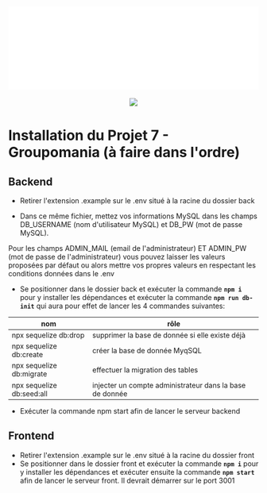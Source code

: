 
<p  align="center"><img  src="front\public\images\logos\logo-for-gihub.png"></p>
<p  align="center"><a href="https://www.youtube.com/watch?v=RzUy_aSykCo"><img src="https://media.giphy.com/media/lzCrImV2Jbb3UPsg68/giphy.gif"></img></a></p>

# Installation du Projet 7 - Groupomania (à faire dans l'ordre)

## Backend

- Retirer l'extension .example sur le .env situé à la racine du dossier back

- Dans ce même fichier, mettez vos informations MySQL dans les champs DB_USERNAME (nom d'utilisateur MySQL) et DB_PW (mot de passe MySQL). 

Pour les champs ADMIN_MAIL (email de l'administrateur) ET ADMIN_PW (mot de passe de l'administrateur) vous pouvez laisser les valeurs proposées par défaut ou alors mettre vos propres valeurs en respectant les conditions données dans le .env

- Se positionner dans le dossier back et exécuter la commande **`npm i`** pour y installer les dépendances et exécuter la commande **`npm run db-init`** qui aura pour effet de lancer les 4 commandes suivantes:

| nom|rôle  |
|--|--|
| npx sequelize db:drop| supprimer la base de donnée si elle existe déjà  
| npx sequelize db:create |  créer la base de donnée MyqSQL 
| npx sequelize db:migrate | effectuer la migration des tables
| npx sequelize db:seed:all | injecter un compte administrateur dans la base de donnée

- Exécuter la commande npm start afin de lancer le serveur backend

## Frontend

- Retirer l'extension .example sur le .env situé à la racine du dossier front
- Se positionner dans le dossier front et exécuter la commande **`npm i`** pour y installer les dépendances et exécuter ensuite la commande **`npm start`** afin de lancer le serveur front. Il devrait démarrer sur le port 3001